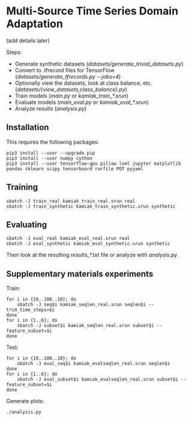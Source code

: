 # Multi-Source Time Series Domain Adaptation

(add details later)

Steps:

- Generate synthetic datasets (*datasets/generate_trivial_datasets.py*)
- Convert to .tfrecord files for TensorFlow (*datasets/generate_tfrecords.py --jobs=4*)
- Optionally view the datasets, look at class balance, etc. (*datasets/{view_datasets,class_balance}.py*)
- Train models (*main.py* or *kamiak_train_\*.srun*)
- Evaluate models (*main_eval.py* or *kamiak_eval_\*.srun*)
- Analyze results (*analysis.py*)

## Installation

This requires the following packages:

    pip3 install --user --upgrade pip
    pip3 install --user numpy cython
    pip3 install --user tensorflow-gpu pillow lxml jupyter matplotlib pandas sklearn scipy tensorboard rarfile POT pyyaml

## Training

    sbatch -J train_real kamiak_train_real.srun real
    sbatch -J train_synthetic kamiak_train_synthetic.srun synthetic

## Evaluating

    sbatch -J eval_real kamiak_eval_real.srun real
    sbatch -J eval_synthetic kamiak_eval_synthetic.srun synthetic

Then look at the resulting *results_\*.txt* file or analyze with *analysis.py*.

## Supplementary materials experiments
Train:

    for i in {10..100..10}; do
        sbatch -J seq$i kamiak_seqlen_real.srun seqlen$i --trim_time_steps=$i
    done
    for i in {1..6}; do
        sbatch -J subset$i kamiak_seqlen_real.srun subset$i --feature_subset=$i
    done

Test:

    for i in {10..100..10}; do
        sbatch -J eval_seq$i kamiak_evalseqlen_real.srun seqlen$i
    done
    for i in {1..6}; do
        sbatch -J eval_subset$i kamiak_evalseqlen_real.srun subset$i --feature_subset=$i
    done

Generate plots:

    ./analysis.py
